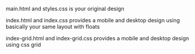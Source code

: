 main.html and styles.css is your original design

index.html and index.css provides a mobile and desktop design using basically your same layout with floats

index-grid.html and index-grid.css provides a mobile and desktop design using css grid
